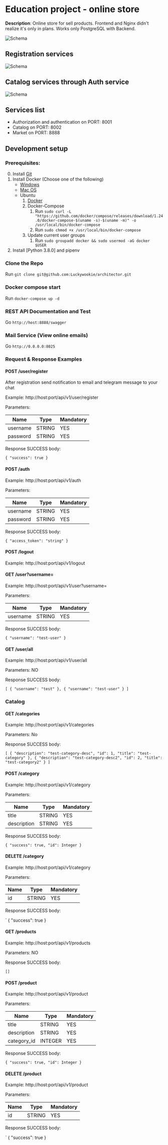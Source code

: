 # Education project - online store

**Description**: Online store for sell products.
Frontend and Nginx didn't realize it's only in plans. Works only PostgreSQL with Backend.

![Schema](market.png)

## Registration services
![Schema](registration.png)

## Catalog services through Auth service 
![Schema](catalog.png)

## Services list

- Authorization and authentication on PORT: 8001
- Catalog on PORT: 8002
- Market on PORT: 8888

## Development setup

### Prerequisites:

0) Install [Git](https://git-scm.com/book/en/v2/Getting-Started-Installing-Git)
1) Install Docker (Choose one of the following)
    * [Windows](https://hub.docker.com/editions/community/docker-ce-desktop-windows)
    * [Mac OS](https://hub.docker.com/editions/community/docker-ce-desktop-mac)
    * Ubuntu
        1) [Docker](https://docs.docker.com/install/linux/docker-ce/ubuntu/)
        2) Docker-Compose    
            1) Run `sudo curl -L "https://github.com/docker/compose/releases/download/1.24.0/docker-compose-$(uname -s)-$(uname -m)" -o /usr/local/bin/docker-compose`
            2) Run `sudo chmod +x /usr/local/bin/docker-compose`
        3) Update current user groups
            1) Run `sudo groupadd docker && sudo usermod -aG docker $USER`
2) Install [Python 3.8.0] and pipenv

### Clone the Repo

Run `git clone git@github.com:Luckywookie/architector.git`


### Docker compose start

Run `docker-compose up -d`


### REST API Documentation and Test

Go `http://host:8888/swagger`

### Mail Service (View online emails)

Go `http://0.0.0.0:8025`

### Request & Response Examples

#### POST /user/register

After registration send notification to email and telegram message to your chat 

Example: http://host:port/api/v1/user/register

Parameters:

|   **Name**    |   **Type**    | **Mandatory** |
| ------------- | ------------- | ------------- |
|   username    |    STRING     |      YES      |
|   password    |    STRING     |      YES      |

Response SUCCESS body:

`
{
    "success": true
}
`

#### POST /auth

Example: http://host:port/api/v1/auth

Parameters:

|   **Name**    |   **Type**    | **Mandatory** |
| ------------- | ------------- | ------------- |
|   username    |    STRING     |      YES      |
|   password    |    STRING     |      YES      |

Response SUCCESS body:

`
{
    "access_token": "string"
}
`

#### POST /logout

Example: http://host:port/api/v1/logout


#### GET /user?username=<username>

Example: http://host:port/api/v1/user?username=<username>

Parameters:

|   **Name**    |   **Type**    | **Mandatory** |
| ------------- | ------------- | ------------- |
|   username    |    STRING     |      YES      |

Response SUCCESS body:

`
{
    "username": "test-user"
}
`


#### GET /user/all

Example: http://host:port/api/v1/user/all

Parameters: NO

Response SUCCESS body:

`
[
    {
        "username": "test"
    },
    {
        "username": "test-user"
    }
]
`

### Catalog

#### GET /categories

Example: http://host:port/api/v1/categories

Parameters: No

Response SUCCESS body:

`
[
    {
        "description": "test-category-desc",
        "id": 1,
        "title": "test-category"
    },
    {
        "description": "test-category-desc2",
        "id": 2,
        "title": "test-category2"
    }
]
`


#### POST /category

Example: http://host:port/api/v1/category

Parameters: 

|   **Name**    |   **Type**    | **Mandatory** |
| ------------- | ------------- | ------------- |
|   title    |    STRING     |      YES      |
|   description    |    STRING     |      YES      |


Response SUCCESS body:

`
{
    "success": true, "id": Integer
}
`

#### DELETE /category

Example: http://host:port/api/v1/category

Parameters: 

|   **Name**    |   **Type**    | **Mandatory** |
| ------------- | ------------- | ------------- |
|   id    |    STRING     |      YES      |


Response SUCCESS body:

`
{
    "success": true
}



#### GET /products

Example: http://host:port/api/v1/products

Parameters: NO

Response SUCCESS body:

`
[]
`


#### POST /product

Example: http://host:port/api/v1/product

Parameters: 

|   **Name**    |   **Type**    | **Mandatory** |
| ------------- | ------------- | ------------- |
|   title    |    STRING     |      YES      |
|   description    |    STRING     |      YES      |
|   category_id    |    INTEGER     |      YES      |


Response SUCCESS body:

`
{
    "success": true, "id": Integer
}
`

#### DELETE /product

Example: http://host:port/api/v1/product

Parameters: 

|   **Name**    |   **Type**    | **Mandatory** |
| ------------- | ------------- | ------------- |
|   id    |    STRING     |      YES      |


Response SUCCESS body:

`
{
    "success": true
}


